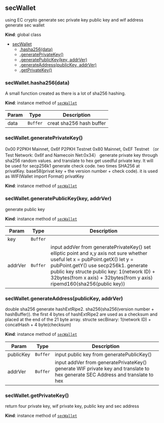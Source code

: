 <a name="secWallet"></a>

## secWallet
using EC crypto generate sec private key public key and wif addressgenerate sec wallet

**Kind**: global class  

* [secWallet](#secWallet)
    * [.hasha256(data)](#secWallet+hasha256)
    * [.generatePrivateKey()](#secWallet+generatePrivateKey)
    * [.generatePublicKey(key, addrVer)](#secWallet+generatePublicKey)
    * [.generateAddress(publicKey, addrVer)](#secWallet+generateAddress)
    * [.getPrivateKey()](#secWallet+getPrivateKey)

<a name="secWallet+hasha256"></a>

### secWallet.hasha256(data)
A small function created as there is a lot of sha256 hashing.

**Kind**: instance method of [<code>secWallet</code>](#secWallet)  

| Param | Type | Description |
| --- | --- | --- |
| data | <code>Buffer</code> | creat sha256 hash buffer |

<a name="secWallet+generatePrivateKey"></a>

### secWallet.generatePrivateKey()
0x00 P2PKH Mainnet, 0x6f P2PKH Testnet0x80 Mainnet, 0xEF Testnet （or Test Network: 0x6f and Namecoin Net:0x34）generate private key through sha256 random values. and translate to hexget usedful private key. It will be used for secp256k1generate check code. two times SHA256 at privatKey.base58(privat key + the version number + check code).it is used as WIF(Wallet import Format) privatKey

**Kind**: instance method of [<code>secWallet</code>](#secWallet)  
<a name="secWallet+generatePublicKey"></a>

### secWallet.generatePublicKey(key, addrVer)
generate public key

**Kind**: instance method of [<code>secWallet</code>](#secWallet)  

| Param | Type | Description |
| --- | --- | --- |
| key | <code>Buffer</code> |  |
| addrVer | <code>Buffer</code> | input addVer from generatePrivateKey() set elliptic point and x,y axis not sure whether useful let x = pubPoint.getX() let y = pubPoint.getY() use secp256k1. generate public key structe public key: 1(network ID) + 32bytes(from x axis) + 32bytes(from y axis) ripemd160(sha256(public key)) |

<a name="secWallet+generateAddress"></a>

### secWallet.generateAddress(publicKey, addrVer)
double sha256 generate hashExtRipe2. sha256(sha256(version number + hashBuffer)).the first 4 bytes of hashExtRipe2 are used as a checksum and placed at the end ofthe 21 byte array. structe secBinary: 1(network ID) + concatHash + 4 byte(checksum)

**Kind**: instance method of [<code>secWallet</code>](#secWallet)  

| Param | Type | Description |
| --- | --- | --- |
| publicKey | <code>Buffer</code> | input public key from generatePublicKey() |
| addrVer | <code>Buffer</code> | input addVer from generatePrivateKey() generate WIF private key and translate to hex generate SEC Address and translate to hex |

<a name="secWallet+getPrivateKey"></a>

### secWallet.getPrivateKey()
return four private key, wif private key, public keyand sec address

**Kind**: instance method of [<code>secWallet</code>](#secWallet)  
